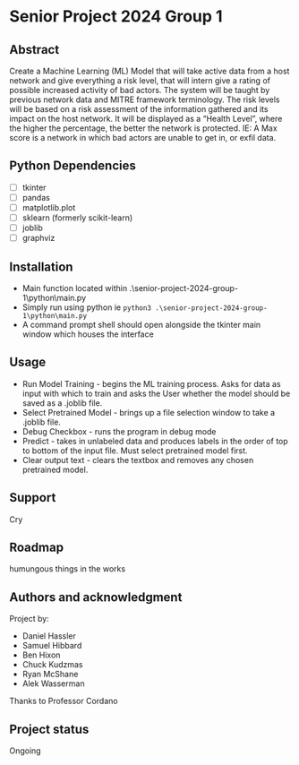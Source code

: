 # Senior Project 2024 Group 1

## Abstract
Create a Machine Learning (ML) Model that will take active data from a host network and give everything a risk level, that will intern give a rating of possible increased activity of bad actors. The system will be taught by previous network data and MITRE framework terminology. The risk levels will be based on a risk assessment of the information gathered and its impact on the host network. It will be displayed as a “Health Level”, where the higher the percentage, the better the network is protected. IE: A Max score is a network in which bad actors are unable to get in, or exfil data.

## Python Dependencies

- [ ] tkinter
- [ ] pandas
- [ ] matplotlib.plot
- [ ] sklearn (formerly scikit-learn)
- [ ] joblib
- [ ] graphviz

## Installation

- Main function located within .\senior-project-2024-group-1\python\main.py
- Simply run using python ie `python3 .\senior-project-2024-group-1\python\main.py`
- A command prompt shell should open alongside the tkinter main window which houses the interface

## Usage
- Run Model Training - begins the ML training process. Asks for data as input with which to train and asks the User whether the model should be saved as a .joblib file.
- Select Pretrained Model - brings up a file selection window to take a .joblib file. 
- Debug Checkbox - runs the program in debug mode
- Predict - takes in unlabeled data and produces labels in the order of top to bottom of the input file. Must select pretrained model first.
- Clear output text - clears the textbox and removes any chosen pretrained model.

## Support
Cry

## Roadmap
humungous things in the works

## Authors and acknowledgment

Project by:
- Daniel Hassler
- Samuel Hibbard
- Ben Hixon
- Chuck Kudzmas
- Ryan McShane
- Alek Wasserman

Thanks to Professor Cordano

## Project status
Ongoing